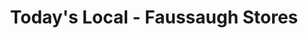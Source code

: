 ---
title: "Today's Local - Faussaugh Stores"
url: /dublin/todays-local-faussaugh-stores/
shop: convenience
---
